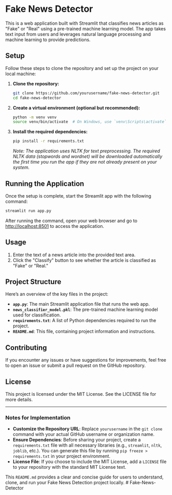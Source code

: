# Fake News Detector

This is a web application built with Streamlit that classifies news articles as "Fake" or "Real" using a pre-trained machine learning model. The app takes text input from users and leverages natural language processing and machine learning to provide predictions.

## Setup

Follow these steps to clone the repository and set up the project on your local machine:

1. **Clone the repository:**

   ```bash
   git clone https://github.com/yourusername/fake-news-detector.git
   cd fake-news-detector
   ```

2. **Create a virtual environment (optional but recommended):**

   ```bash
   python -m venv venv
   source venv/bin/activate  # On Windows, use `venv\Scripts\activate`
   ```

3. **Install the required dependencies:**

   ```bash
   pip install -r requirements.txt
   ```

   *Note: The application uses NLTK for text preprocessing. The required NLTK data (stopwords and wordnet) will be downloaded automatically the first time you run the app if they are not already present on your system.*

## Running the Application

Once the setup is complete, start the Streamlit app with the following command:

```bash
streamlit run app.py
```

After running the command, open your web browser and go to [http://localhost:8501](http://localhost:8501) to access the application.

## Usage

1. Enter the text of a news article into the provided text area.
2. Click the "Classify" button to see whether the article is classified as "Fake" or "Real."

## Project Structure

Here’s an overview of the key files in the project:

- **`app.py`**: The main Streamlit application file that runs the web app.
- **`news_classifier_model.pkl`**: The pre-trained machine learning model used for classification.
- **`requirements.txt`**: A list of Python dependencies required to run the project.
- **`README.md`**: This file, containing project information and instructions.

## Contributing

If you encounter any issues or have suggestions for improvements, feel free to open an issue or submit a pull request on the GitHub repository.

## License

This project is licensed under the MIT License. See the LICENSE file for more details.

---

### Notes for Implementation

- **Customize the Repository URL**: Replace `yourusername` in the `git clone` command with your actual GitHub username or organization name.
- **Ensure Dependencies**: Before sharing your project, create a `requirements.txt` file with all necessary libraries (e.g., `streamlit`, `nltk`, `joblib`, etc.). You can generate this file by running `pip freeze > requirements.txt` in your project environment.
- **License File**: If you choose to include the MIT License, add a `LICENSE` file to your repository with the standard MIT License text.

This `README.md` provides a clear and concise guide for users to understand, clone, and run your Fake News Detection project locally.
#   F a k e - N e w s - D e t e c t o r  
 
